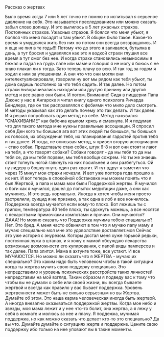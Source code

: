Рассказ о жертвах

Было время когда 7 или 5 лет точно не помню но испитывал я серьеное давление на себя. 
Это называется преследованием или можно сказать забыл слово допишу.
И это вылилось в 5 лет ужасных страхов. Постоянных страхов. Ужасных страхов.
Я боялся что меня убьют, я боялся что меня посадят и там убьют. В общем было такое.
Какое-то время я умудрялся жить без них но потом они всегда возвращались. И я еще не пил в те годы!!!
Потому что до этого я заливался, бутылка в день, а тут бросил и удивлялся как это я
водкой страхи глушил все время а тут смог без нее.
И когда страхи становились невыносимы я бежал и падал на грудь папе или маме и говорил я не могу я боюсь
я не знаю плакал ли я тогда. Зато теперь плачу во всю.
И так год за годом я ходил к ним за утешением. А они что что они могли они интелектуализировали, говорили
ну вот мы рядом как тебя убьют, ты дома сидишь постоянно за что тебя садить. И так далее.
Но потом страхи выворачивались находили или другую причину или другой метод и все равно они были.
И потом. Внимание! Сидя в пиццерии Папа Джонс у нас в Ангарске я читал книгу одного психолога
Ричарда Бендлера, где он так расправлялся с фобиями что мило дело смотреть.
И методы указывал как это делать почему это так делать. И так далее.
И я решил попробовать один метод на себе. Метод назывался "СМАХИВАНИЕ" как бабочка крылом хрясь и смахнула.
И я подумал что для такого метода мне нужны правильные ассоциации. Я спросил себя Ден кого ты боишься
ага вот этих людей ты боишься, ты боишься их голосов, их обсуждения тебя, их планирования гадостей против тебя
и так далее. И тогда, не описывая метод, я привел вторую ассоцииацию - стаю собак. Представьте стаю собак, 
штук 6-8 и вот они стоят и лают на тебя, а что говорят собаки? Собаки говорят - да мы тебя то да мы тебя се,
да мы тебя порвем, мы тебя вообще сожрем. Но ты же знаешь стоит топнуть ногой гавкнуть на них посильнее и они разбегуться.
Ой ну лидеру в бошку пнуть один раз хватит. 
И тут вдруг я заметил что через 15 минут мои страхи исчезли. И вот уже полтора года прошло а их нет.
И вот теперь в спокойной обстановке мы можем понять что я был Жертвой, а папа и мама мои были Поддержкой жертвы.
Я мучился о боги как я мучился, дошел до попыток медитации даже, а они как мучились. И это ведь нормально.
Иногда я хотел чтобы меня просто застрелили, суицид я не признаю, а так одна в лоб и все кончилось.
Поддержка всегда мучается если кому-то плохо.
Вот лежишь ты с грипом, температура 40 тебе плохо, ты сдохнуть можешь, а все носятся с лекарствами примочками компотами и 
прочим. Они мучаются? ДААА!
Но можно сказать что Поддержка мучима тобою спациально? Нет. Это бред.
А меня часто обвиняют в том что я мучаю папу маму и мучаю специально мол мне это удоволствие доставляет.моя
Сейчас это уже история с энурезом. Которы достал меня хуже горькой редьки, постоянная лужа в штанах, и я хожу с мамой обсуждаю лекарства 
возможные возможности его купирования, с папой виды памперсов и так далее. Папа злится. Мама в ахтунге тоже, 
все устают. И все МУЧАЮСТСЯ. Но можно ли сказать что я ЖЕРТВА - мучаю их специально? 
Это каким надо быть человеком чтобы в такой ситуации когда ты жертва мучить свою поддерку специально.
Это непредставимо и уровень психических расстройств таких личностей непредставим на мой взгляд.
Таким образом я подведу вас к тому что чтобы вы не думали о себе или своей жизни, вы всегда бываете жертвой
и всегда как правило у вас бывает поддержка. Уровень жертвенности может быть не сильно серьезным но вы Жертва.
Думайте об этом. Это наша карма человеческая иногда быть жертвой. А иногда внезапно оказываться поддержкой жертвы.
Когда мое небо и звезды, моя мама лежит и у нее что-то болит, она жертва, а я лежу у себя в комнате и молюсь за нее и плачу. 
Я поддежка, мучимая поддержка, но как можно сказать что делает кто-то это специально? Да вы что.
Думайте думайте о ситуациях жертв и поддержке. Цените свою поддержку ибо только на нее уповают вы в такие моменты.

